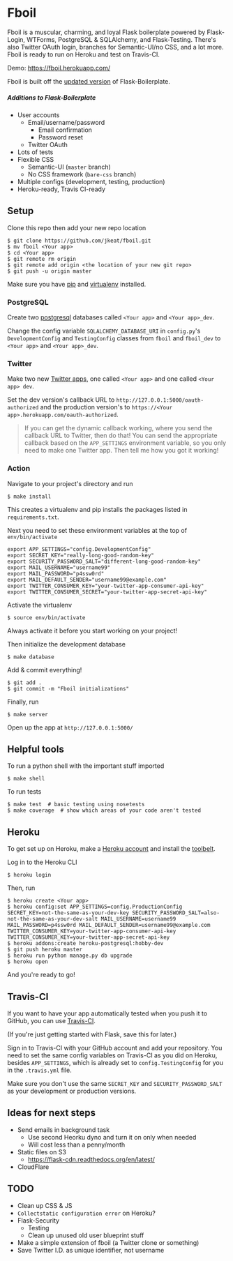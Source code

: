 # Fboil

Fboil is a muscular, charming, and loyal Flask boilerplate powered by Flask-Login, WTForms, PostgreSQL & SQLAlchemy, and Flask-Testing. There's also Twitter OAuth login, branches for Semantic-UI/no CSS, and a lot more. Fboil is ready to run on Heroku and test on Travis-CI.

Demo: https://fboil.herokuapp.com/

Fboil is built off the [updated version](https://github.com/mjhea0/flask-boilerplate/tree/master/_updated) of Flask-Boilerplate.

##### Additions to Flask-Boilerplate

+ User accounts
	+ Email/username/password
		+ Email confirmation
		+ Password reset
	+ Twitter OAuth
+ Lots of tests
+ Flexible CSS
	+ Semantic-UI (`master` branch)
	+ No CSS framework (`bare-css` branch)
+ Multiple configs (development, testing, production)
+ Heroku-ready, Travis CI-ready

## Setup

Clone this repo then add your new repo location

	$ git clone https://github.com/jkeat/fboil.git
	$ mv fboil <Your app>
	$ cd <Your app>
	$ git remote rm origin
	$ git remote add origin <the location of your new git repo>
	$ git push -u origin master

Make sure you have [pip](https://pip.pypa.io/en/latest/installing.html) and [virtualenv](https://virtualenv.pypa.io/en/latest/installation.html) installed.

### PostgreSQL

Create two [postgresql](http://www.postgresql.org/download/) databases called `<Your app>` and `<Your app>_dev`.

Change the config variable `SQLALCHEMY_DATABASE_URI` in `config.py`'s `DevelopmentConfig` and `TestingConfig` classes from `fboil` and `fboil_dev` to `<Your app>` and `<Your app>_dev`.

### Twitter

Make two new [Twitter apps](https://apps.twitter.com/), one called `<Your app>` and one called `<Your app> dev`.

Set the dev version's callback URL to `http://127.0.0.1:5000/oauth-authorized` and the production version's to `https://<Your app>.herokuapp.com/oauth-authorized`.

> If you can get the dynamic callback working, where you send the callback URL to Twitter, then do that! You can send the appropriate callback based on the `APP_SETTINGS` environment variable, so you only need to make one Twitter app. Then tell me how you got it working!

### Action

Navigate to your project's directory and run 

	$ make install

This creates a virtualenv and pip installs the packages listed in `requirements.txt`.

Next you need to set these environment variables at the top of `env/bin/activate`

	export APP_SETTINGS="config.DevelopmentConfig"
	export SECRET_KEY="really-long-good-random-key"
	export SECURITY_PASSWORD_SALT="different-long-good-random-key"
	export MAIL_USERNAME="username99"
	export MAIL_PASSWORD="p4ssw0rd"
	export MAIL_DEFAULT_SENDER="username99@example.com"
	export TWITTER_CONSUMER_KEY="your-twitter-app-consumer-api-key"
	export TWITTER_CONSUMER_SECRET="your-twitter-app-secret-api-key"

Activate the virtualenv

	$ source env/bin/activate

Always activate it before you start working on your project!
	
Then initialize the development database

	$ make database

Add & commit everything!

	$ git add .
	$ git commit -m "Fboil initializations"

Finally, run

	$ make server

Open up the app at `http://127.0.0.1:5000/`

## Helpful tools

To run a python shell with the important stuff imported

	$ make shell

To run tests

	$ make test  # basic testing using nosetests
	$ make coverage  # show which areas of your code aren't tested

## Heroku

To get set up on Heroku, make a [Heroku account](https://signup.heroku.com/) and install the [toolbelt](https://toolbelt.heroku.com/).

Log in to the Heroku CLI

	$ heroku login

Then, run

	$ heroku create <Your app>
	$ heroku config:set APP_SETTINGS=config.ProductionConfig SECRET_KEY=not-the-same-as-your-dev-key SECURITY_PASSWORD_SALT=also-not-the-same-as-your-dev-salt MAIL_USERNAME=username99 MAIL_PASSWORD=p4ssw0rd MAIL_DEFAULT_SENDER=username99@example.com TWITTER_CONSUMER_KEY=your-twitter-app-consumer-api-key TWITTER_CONSUMER_KEY=your-twitter-app-secret-api-key
	$ heroku addons:create heroku-postgresql:hobby-dev
	$ git push heroku master
	$ heroku run python manage.py db upgrade
	$ heroku open

And you're ready to go!

## Travis-CI

If you want to have your app automatically tested when you push it to GitHub, you can use [Travis-CI](travis-ci.org).

(If you're just getting started with Flask, save this for later.)

Sign in to Travis-CI with your GitHub account and add your repository. You need to set the same config variables on Travis-CI as you did on Heroku, besides `APP_SETTINGS`, which is already set to `config.TestingConfig` for you in the `.travis.yml` file.

Make sure you don't use the same `SECRET_KEY` and `SECURITY_PASSWORD_SALT` as your development or production versions.

## Ideas for next steps
+ Send emails in background task
	+ Use second Heorku dyno and turn it on only when needed
	+ Will cost less than a penny/month
+ Static files on S3
	+ https://flask-cdn.readthedocs.org/en/latest/
+ CloudFlare

## TODO
+ Clean up CSS & JS
+ `Collectstatic configuration error` on Heroku?
+ Flask-Security
	+ Testing
	+ Clean up unused old user blueprint stuff
+ Make a simple extension of fboil (a Twitter clone or something)
+ Save Twitter I.D. as unique identifier, not username

